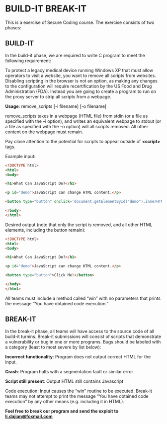 # BUILD-IT BREAK-IT

This is a exercise of Secure Coding course. The exercise consists of two phases:

## BUILD-IT

In the build-it phase, we are required to write C program to meet the following requirement:

To protect a legacy medical device running Windows XP that must allow operators to visit a website, you want to remove all scripts from websites. Disabling scripting in the browser is not an option, as making any changes to the configuration will require recertification by the US Food and Drug Administration (FDA). Instead you are going to create a program to run on the proxy server to strip all scripts from a webpage.

**Usage**: remove\_scripts [-i filename] [-o filename]

remove\_scripts takes in a webpage (HTML file) from stdin (or a file as specified with the –i option), and writes an equivalent webpage to stdout (or a file as specified with the –o option) will all scripts removed. All other content on the webpage must remain.

Pay close attention to the potential for scripts to appear outside of **\<script\>** tags.

Example input:

``` HTML
<!DOCTYPE html>
<html>
<body>

<h1>What Can JavaScript Do?</h1>

<p id="demo">JavaScript can change HTML content.</p>

<button type="button" onclick='document.getElementById("demo").innerHTML = "Hello JavaScript!"'>Click Me!</button>

</body>
</html>
```

Desired output (note that only the script is removed, and all other HTML elements, including the button remain):

``` HTML
<!DOCTYPE html>
<html>
<body>

<h1>What Can JavaScript Do?</h1>

<p id="demo">JavaScript can change HTML content.</p>

<button type="button">Click Me!</button>

</body>
</html>
```

All teams must include a method called “win” with no parameters that prints the message “You have obtained code execution.”

## BREAK-IT

In the break-it phase, all teams will have access to the source code of all build-it turnins. Break-it submissions will consist of scripts that demonstrate a vulnerability or bug in one or more programs. Bugs should be labeled with a category (least to most severe by list below):

**Incorrect functionality**: Program does not output correct HTML for the input.

**Crash**: Program halts with a segmentation fault or similar error

**Script still present**: Output HTML still contains Javascript

Code execution: Input causes the “win” routine to be executed. Break-it teams may not attempt to print the message “You have obtained code execution” by any other means (e.g. including it in HTML).

**Feel free to break our program and send the exploit to [li.dajian@foxmail.com](mailto:li.dajian@foxmail.com)**
